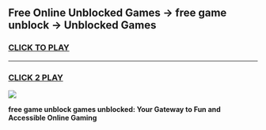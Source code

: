 
## Free Online Unblocked Games → free game unblock → Unblocked Games
<h3>
<a href="https://premium.freeplayer.one?title=free_game_unblock&ref=21F">CLICK TO PLAY</a></h3>
<hr>

<h3>
<a href="https://premium.freeplayer.one?title=free_game_unblock&ref=21F">CLICK 2 PLAY</a>
  
</h3>

<a href="https://premium.freeplayer.one?title=free_game_unblock&ref=21F/"><img src="https://clearcache.store/games.png"></a>


**free game unblock games unblocked: Your Gateway to Fun and Accessible Online Gaming**
